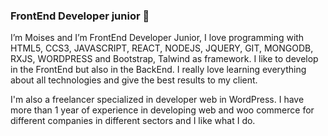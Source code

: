 ###  FrontEnd Developer junior 👋



I’m Moises and I’m FrontEnd Developer Junior, I love programming with HTML5, CCS3, JAVASCRIPT, REACT, NODEJS, JQUERY, GIT, MONGODB, RXJS, WORDPRESS and Bootstrap, Talwind as framework. I like to develop in the FrontEnd but also in the BackEnd. I really love learning everything about all technologies and give the best results to my client.

I'm also a freelancer specialized in developer web in WordPress. I have more than 1 year of experience in developing web and woo commerce for different companies in different sectors and I like what I do.

